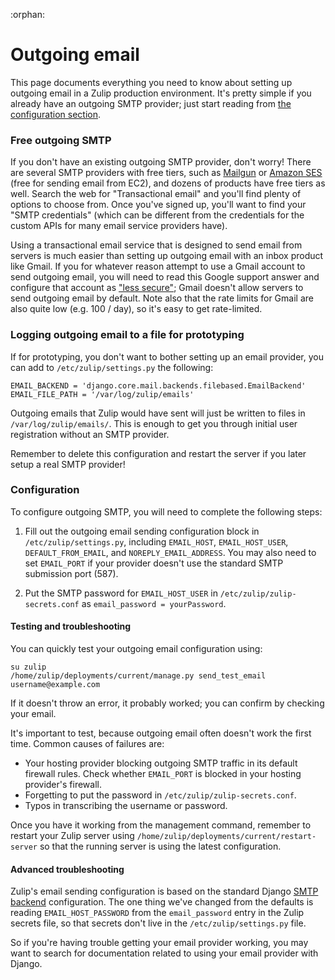 :orphan:
# Outgoing email

This page documents everything you need to know about setting up
outgoing email in a Zulip production environment.  It's pretty simple
if you already have an outgoing SMTP provider; just start reading from
[the configuration section](#configuration).

### Free outgoing SMTP

If you don't have an existing outgoing SMTP provider, don't worry!
There are several SMTP providers with free tiers, such as
[Mailgun](https://documentation.mailgun.com/quickstart-sending.html#send-via-smtp)
or
[Amazon SES](http://docs.aws.amazon.com/ses/latest/DeveloperGuide/send-email-smtp.html)
(free for sending email from EC2), and dozens of products have free
tiers as well.  Search the web for "Transactional email" and you'll
find plenty of options to choose from.  Once you've signed up, you'll
want to find your "SMTP credentials" (which can be different from the
credentials for the custom APIs for many email service providers
have).

Using a transactional email service that is designed to send email
from servers is much easier than setting up outgoing email with an
inbox product like Gmail.  If you for whatever reason attempt to use a
Gmail account to send outgoing email, you will need to read this
Google support answer and configure that account as
["less secure"](https://support.google.com/accounts/answer/6010255);
Gmail doesn't allow servers to send outgoing email by default.  Note
also that the rate limits for Gmail are also quite low (e.g. 100 /
day), so it's easy to get rate-limited.

### Logging outgoing email to a file for prototyping

If for prototyping, you don't want to bother setting up an email
provider, you can add to `/etc/zulip/settings.py` the following:

```
EMAIL_BACKEND = 'django.core.mail.backends.filebased.EmailBackend'
EMAIL_FILE_PATH = '/var/log/zulip/emails'
```

Outgoing emails that Zulip would have sent will just be written to
files in `/var/log/zulip/emails/`.  This is enough to get you through
initial user registration without an SMTP provider.

Remember to delete this configuration and restart the server if you
later setup a real SMTP provider!

### Configuration

To configure outgoing SMTP, you will need to complete the following steps:

1. Fill out the outgoing email sending configuration block in
`/etc/zulip/settings.py`, including `EMAIL_HOST`, `EMAIL_HOST_USER`,
`DEFAULT_FROM_EMAIL`, and `NOREPLY_EMAIL_ADDRESS`.  You may also need
to set `EMAIL_PORT` if your provider doesn't use the standard
SMTP submission port (587).

2. Put the SMTP password for `EMAIL_HOST_USER` in
`/etc/zulip/zulip-secrets.conf` as `email_password = yourPassword`.

#### Testing and troubleshooting

You can quickly test your outgoing email configuration using:

```
su zulip
/home/zulip/deployments/current/manage.py send_test_email username@example.com
```

If it doesn't throw an error, it probably worked; you can confirm by
checking your email.

It's important to test, because outgoing email often doesn't work the
first time.  Common causes of failures are:

* Your hosting provider blocking outgoing SMTP traffic in its
default firewall rules.  Check whether `EMAIL_PORT` is blocked in your
hosting provider's firewall.
* Forgetting to put the password in `/etc/zulip/zulip-secrets.conf`.
* Typos in transcribing the username or password.

Once you have it working from the management command, remember to
restart your Zulip server using
`/home/zulip/deployments/current/restart-server` so that the running
server is using the latest configuration.

#### Advanced troubleshooting

Zulip's email sending configuration is based on the standard Django
[SMTP backend](https://docs.djangoproject.com/en/1.10/topics/email/#smtp-backend)
configuration.  The one thing we've changed from the defaults is
reading `EMAIL_HOST_PASSWORD` from the `email_password` entry in the
Zulip secrets file, so that secrets don't live in the
`/etc/zulip/settings.py` file.

So if you're having trouble getting your email provider working, you
may want to search for documentation related to using your email
provider with Django.
